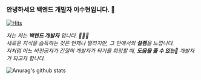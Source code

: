 ### 안녕하세요 백엔드 개발자 이수현입니다. 👋
[![Hits](https://hits.seeyoufarm.com/api/count/incr/badge.svg?url=https%3A%2F%2Fgithub.com%2Fsoohyun-lee&count_bg=%2379C83D&title_bg=%23555555&icon=&icon_color=%23E7E7E7&title=hits&edge_flat=false)](https://hits.seeyoufarm.com)
<p>
  <em>
  저는 
    저는 <b>백엔드 개발자</b> 입니다. 👩🏼‍💻 <br>
    새로운 지식을 습득하는 것은 언제나 떨리지만, 그 안에서의 <b>설렘</b>을 느낍니다.<br>
    저처럼 어느 비전공자가 간절히 개발자가 되기를 희망할 때, <b>도움을 줄 수 있는</b>🎉 개발자가 되고자 합니다.
  </em>  
</p>




![Anurag's github stats](https://github-readme-stats.vercel.app/api?username=soohyun-lee&show_icons=true&theme=tokyonight)

